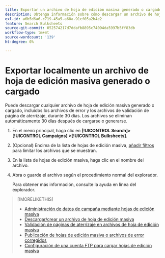 ```yaml
---
title: Exportar un archivo de hoja de edición masiva generado o cargado
description: Obtenga información sobre cómo descargar un archivo de hoja de edición masiva, incluidos los archivos de error y los archivos de validación de página de aterrizaje.
exl-id: a6b5d6a6-c719-45a5-a68a-91cf05a2b4e2
feature: Search Bulksheets
source-git-commit: 052574217d7ddafb8895c74094da5997b5ff83db
workflow-type: tm+mt
source-wordcount: '139'
ht-degree: 0%

---
```


# Exportar localmente un archivo de hoja de edición masiva generado o cargado

Puede descargar cualquier archivo de hoja de edición masiva generado o cargado, incluidos los archivos de error y los archivos de validación de página de aterrizaje, durante 30 días. Los archivos se eliminan automáticamente 30 días después de cargarse o generarse.

1. En el menú principal, haga clic en **[!UICONTROL Search]> [!UICONTROL Campaigns] >[!UICONTROL Bulksheets]**.

1. (Opcional) Encima de la lista de hojas de edición masiva, [añadir filtros](/help/search-social-commerce/common-tasks/data-views/ad-hoc-settings/column-filter-apply-from-column-heading.md) para limitar los archivos que se muestran.

1. En la lista de hojas de edición masiva, haga clic en el nombre del archivo.

1. Abra o guarde el archivo según el procedimiento normal del explorador.

   Para obtener más información, consulte la ayuda en línea del explorador.

>[!MORELIKETHIS]
>
>* [Administración de datos de campaña mediante hojas de edición masiva](bulksheet-about.md)
>* [Descargar/crear un archivo de hoja de edición masiva](/help/search-social-commerce/campaign-management/bulksheets/bulksheet-download.md)
>* [Validación de páginas de aterrizaje en archivos de hoja de edición masiva](bulksheet-validate-landing-pages.md)
>* [Publicación de hojas de edición masiva o archivos de error corregidos](bulksheet-post.md)
>* [Configuración de una cuenta FTP para cargar hojas de edición masiva](/help/search-social-commerce/campaign-management/bulksheets/bulksheet-ftp-account.md)
